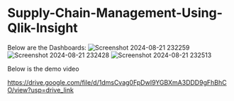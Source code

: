 # Supply-Chain-Management-Using-Qlik-Insight

Below are the Dashboards:
![Screenshot 2024-08-21 232259](https://github.com/user-attachments/assets/a7e98c77-2fe5-4d89-99f6-0dacca03f978)
![Screenshot 2024-08-21 232428](https://github.com/user-attachments/assets/6dad83e0-75be-48de-8b45-75a4cf893458)
![Screenshot 2024-08-21 232513](https://github.com/user-attachments/assets/58d63cfe-b0ed-4978-9926-88ac3b041249)

Below is the demo video

https://drive.google.com/file/d/1dmsCvag0FpDwI9YGBXmA3DDD9gFhBhCO/view?usp=drive_link
